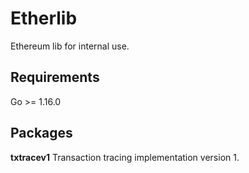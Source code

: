 Etherlib
=========

Ethereum lib for internal use.

Requirements
------------

Go >= 1.16.0

Packages
------------

**txtracev1** Transaction tracing implementation version 1.


